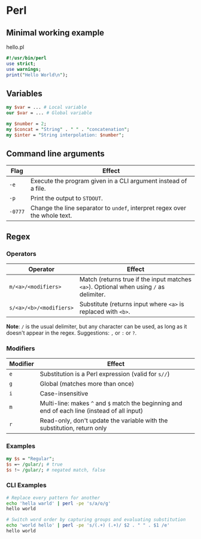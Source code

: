 # Perl

## Minimal working example

hello.pl

```perl
#!/usr/bin/perl
use strict;
use warnings;
print("Hello World\n");
```

## Variables
```perl
my $var = ... # Local variable
our $var = ... # Global variable

my $number = 2;
my $concat = "String" . " " . "concatenation";
my $inter = "String interpolation: $number";
```


## Command line arguments

| Flag     | Effect                                                                     |
| -------- | -------------------------------------------------------------------------- |
| `-e`     | Execute the program given in a CLI argument instead of a file.             |
| `-p`     | Print the output to `STDOUT`.                                              |
| `-0777`  | Change the line separator to `undef`, interpret regex over the whole text. |

## Regex

### Operators

| Operator                  | Effect                                                                                  |
| ------------------------- | --------------------------------------------------------------------------------------- |
| `m/<a>/<modifiers>`       | Match (returns true if the input matches `<a>`). Optional when using `/` as delimiter.  |
| `s/<a>/<b>/<modifiers>`   | Substitute (returns input where `<a>` is replaced with `<b>`.                           |

**Note**: `/` is the usual delimiter, but any character can be used, as long as it doesn't appear in the regex. Suggestions: `,` or `:` or `?`.

### Modifiers

| Modifier   | Effect                                                                                           |
| ---------- | ------------------------------------------------------------------------------------------------ |
| `e`        | Substitution is a Perl expression (valid for `s//`)                                              |
| `g`        | Global (matches more than once)                                                                  |
| `i`        | Case-insensitive                                                                                 |
| `m`        | Multi-line: makes `^` and `$` match the beginning and end of each line (instead of all input)    |
| `r`        | Read-only, don't update the variable with the substitution, return only                          |

### Examples
```perl
my $s = "Regular";
$s =~ /gular/; # true
$s !~ /gular/; # negated match, false
```

### CLI Examples

```bash
# Replace every pattern for another
echo 'hella warld' | perl -pe 's/a/o/g'
hello world

# Switch word order by capturing groups and evaluating substitution
echo 'world hello' | perl -pe 's/(.+) (.+)/ $2 . " " . $1 /e'
hello world
```
